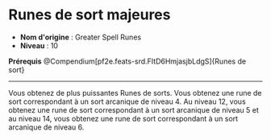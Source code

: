 # Runes de sort majeures

 * **Nom d'origine** : Greater Spell Runes
 * **Niveau** : 10


<p><span id="ctl00_MainContent_DetailedOutput"><strong>Prérequis</strong> @Compendium[pf2e.feats-srd.FItD6HmjasjbLdgS]{Runes de sort}<br></span></p>
<hr>
<p>Vous obtenez de plus puissantes Runes de sorts. Vous obtenez une rune de sort correspondant à un sort arcanique de niveau 4. Au niveau 12, vous obtenez une rune de sort correspondant à un sort arcanique de niveau 5 et au niveau 14, vous obtenez une rune de sort correspondant à un sort arcanique de niveau 6.&nbsp;</p>